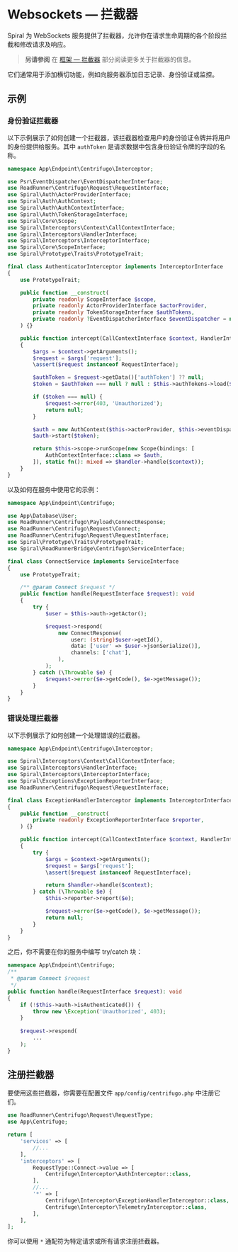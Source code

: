 # Websockets — 拦截器

Spiral 为 WebSockets 服务提供了拦截器，允许你在请求生命周期的各个阶段拦截和修改请求及响应。

> **另请参阅**
> 在 [框架 — 拦截器](../framework/interceptors.md) 部分阅读更多关于拦截器的信息。

它们通常用于添加横切功能，例如向服务器添加日志记录、身份验证或监控。

## 示例

### 身份验证拦截器

以下示例展示了如何创建一个拦截器，该拦截器检查用户的身份验证令牌并将用户的身份提供给服务。其中 `authToken` 是请求数据中包含身份验证令牌的字段的名称。

```php app/src/Endpoint/Centrifugo/Interceptor/AuthenticatorInterceptor.php
namespace App\Endpoint\Centrifugo\Interceptor;

use Psr\EventDispatcher\EventDispatcherInterface;
use RoadRunner\Centrifugo\Request\RequestInterface;
use Spiral\Auth\ActorProviderInterface;
use Spiral\Auth\AuthContext;
use Spiral\Auth\AuthContextInterface;
use Spiral\Auth\TokenStorageInterface;
use Spiral\Core\Scope;
use Spiral\Interceptors\Context\CallContextInterface;
use Spiral\Interceptors\HandlerInterface;
use Spiral\Interceptors\InterceptorInterface;
use Spiral\Core\ScopeInterface;
use Spiral\Prototype\Traits\PrototypeTrait;

final class AuthenticatorInterceptor implements InterceptorInterface
{
    use PrototypeTrait;

    public function __construct(
        private readonly ScopeInterface $scope,
        private readonly ActorProviderInterface $actorProvider,
        private readonly TokenStorageInterface $authTokens,
        private readonly ?EventDispatcherInterface $eventDispatcher = null,
    ) {}

    public function intercept(CallContextInterface $context, HandlerInterface $handler): mixed
    {
        $args = $context->getArguments();
        $request = $args['request'];
        \assert($request instanceof RequestInterface);

        $authToken = $request->getData()['authToken'] ?? null;
        $token = $authToken === null ? null : $this->authTokens->load($authToken);

        if ($token === null) {
            $request->error(403, 'Unauthorized');
            return null;
        }

        $auth = new AuthContext($this->actorProvider, $this->eventDispatcher);
        $auth->start($token);

        return $this->scope->runScope(new Scope(bindings: [
            AuthContextInterface::class => $auth,
        ]), static fn(): mixed => $handler->handle($context));
    }
}
```

以及如何在服务中使用它的示例：

```php app/src/Endpoint/Centrifugo/ConnectService.php
namespace App\Endpoint\Centrifugo;

use App\Database\User;
use RoadRunner\Centrifugo\Payload\ConnectResponse;
use RoadRunner\Centrifugo\Request\Connect;
use RoadRunner\Centrifugo\Request\RequestInterface;
use Spiral\Prototype\Traits\PrototypeTrait;
use Spiral\RoadRunnerBridge\Centrifugo\ServiceInterface;

final class ConnectService implements ServiceInterface
{
    use PrototypeTrait;

    /** @param Connect $request */
    public function handle(RequestInterface $request): void
    {
        try {
            $user = $this->auth->getActor();

            $request->respond(
                new ConnectResponse(
                    user: (string)$user->getId(),
                    data: ['user' => $user->jsonSerialize()],
                    channels: ['chat'],
                ),
            );
        } catch (\Throwable $e) {
            $request->error($e->getCode(), $e->getMessage());
        }
    }
}
```

### 错误处理拦截器

以下示例展示了如何创建一个处理错误的拦截器。

```php app/src/Endpoint/Centrifugo/Interceptor/ExceptionHandlerInterceptor.php
namespace App\Endpoint\Centrifugo\Interceptor;

use Spiral\Interceptors\Context\CallContextInterface;
use Spiral\Interceptors\HandlerInterface;
use Spiral\Interceptors\InterceptorInterface;
use Spiral\Exceptions\ExceptionReporterInterface;
use RoadRunner\Centrifugo\Request\RequestInterface;

final class ExceptionHandlerInterceptor implements InterceptorInterface
{
    public function __construct(
        private readonly ExceptionReporterInterface $reporter,
    ) {}

    public function intercept(CallContextInterface $context, HandlerInterface $handler): mixed
    {
        try {
            $args = $context->getArguments();
            $request = $args['request'];
            \assert($request instanceof RequestInterface);

            return $handler->handle($context);
        } catch (\Throwable $e) {
            $this->reporter->report($e);

            $request->error($e->getCode(), $e->getMessage());
            return null;
        }
    }
}
```

之后，你不需要在你的服务中编写 try/catch 块：

```php app/src/Endpoint/Centrifugo/ConnectService.php
namespace App\Endpoint\Centrifugo;
/**
 * @param Connect $request
 */
public function handle(RequestInterface $request): void
{
    if (!$this->auth->isAuthenticated()) {
        throw new \Exception('Unauthorized', 403);
    }
    
    $request->respond(
        ...
    );
}
```

## 注册拦截器

要使用这些拦截器，你需要在配置文件 `app/config/centrifugo.php` 中注册它们。

```php app/config/centrifugo.php
use RoadRunner\Centrifugo\Request\RequestType;
use App\Centrifuge;

return [
    'services' => [
        //...
    ],
    'interceptors' => [
        RequestType::Connect->value => [
            Centrifuge\Interceptor\AuthInterceptor::class,
        ],
        //...
        '*' => [
            Centrifuge\Interceptor\ExceptionHandlerInterceptor::class,
            Centrifuge\Interceptor\TelemetryInterceptor::class,
        ],
    ],
];
```

你可以使用 `*` 通配符为特定请求或所有请求注册拦截器。